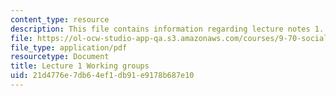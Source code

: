 ```yaml
---
content_type: resource
description: This file contains information regarding lecture notes 1.
file: https://ol-ocw-studio-app-qa.s3.amazonaws.com/courses/9-70-social-psychology-spring-2013/21d4776e7db64ef1db91e9178b687e10_MIT9_70S13_Wrkg_grp_L1.pdf
file_type: application/pdf
resourcetype: Document
title: Lecture 1 Working groups
uid: 21d4776e-7db6-4ef1-db91-e9178b687e10
---
```


